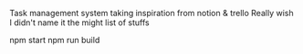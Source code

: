 Task management system taking inspiration from notion & trello
Really wish I didn't name it the might list of stuffs

npm start
npm run build
